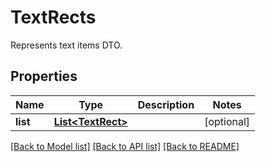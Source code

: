 ﻿
# TextRects
Represents text items DTO.

## Properties
Name | Type | Description | Notes
------------ | ------------- | ------------- | -------------
**list** | [**List&lt;TextRect&gt;**](TextRect.md) |  | [optional]


[[Back to Model list]](../../README.md#documentation-for-models) [[Back to API list]](../../README.md#documentation-for-api-endpoints) [[Back to README]](../../README.md)


